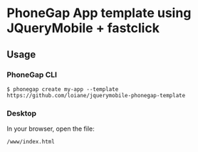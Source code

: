# PhoneGap App template using JQueryMobile + fastclick

## Usage

### PhoneGap CLI

    $ phonegap create my-app --template https://github.com/loiane/jquerymobile-phonegap-template

### Desktop

In your browser, open the file:

    /www/index.html

